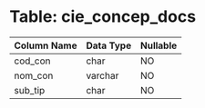 # Table: cie_concep_docs

| Column Name | Data Type | Nullable |
|-------------|-----------|----------|
| cod_con | char | NO |
| nom_con | varchar | NO |
| sub_tip | char | NO |
